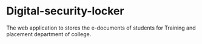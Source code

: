 # Digital-security-locker
The web application to stores the e-documents of students for Training and placement department of college.
